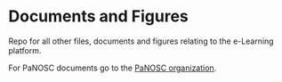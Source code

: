 # Documents and Figures 

Repo for all other files, documents and figures relating to the e-Learning platform. 

For PaNOSC documents go to the [PaNOSC organization](https://github.com/pan-training/panosc/blob/master/Project%20Documents/Proposal/PaNOSC%20-%20PartB%20section%201-3%20-%20final.pdf).
